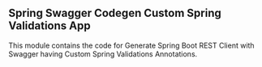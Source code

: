 ## Spring Swagger Codegen Custom Spring Validations App

This module contains the code for Generate Spring Boot REST Client with Swagger having Custom Spring Validations Annotations.
